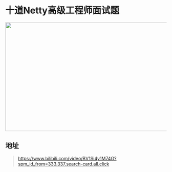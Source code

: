 
# 十道Netty高级工程师面试题

<img src="https://oscimg.oschina.net/oscnet/up-5fd6f4dc06a8d6e6aada0d597c9dfc931f6.png" width=750 height=340>



## 地址

> https://www.bilibili.com/video/BV1Si4y1M74G?spm_id_from=333.337.search-card.all.click

